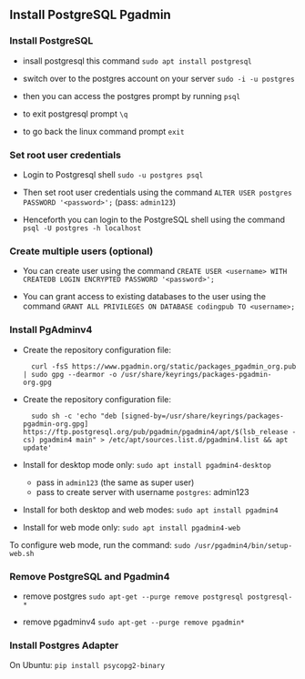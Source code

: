 ## Install PostgreSQL Pgadmin

### Install PostgreSQL

- insall postgresql this command `sudo apt install postgresql`

- switch over to the postgres account on your server `sudo -i -u postgres`

- then you can access the postgres prompt by running `psql`

- to exit postgresql prompt `\q`

- to go back the linux command prompt `exit`

### Set root user credentials

- Login to Postgresql shell `sudo -u postgres psql`

- Then set root user credentials using the command `ALTER USER postgres PASSWORD '<password>';` (pass: `admin123`)

- Henceforth you can login to the PostgreSQL shell using the command `psql -U postgres -h localhost`

### Create multiple users (optional)

- You can create user using the command `CREATE USER <username> WITH CREATEDB LOGIN ENCRYPTED PASSWORD '<password>';`

- You can grant access to existing databases to the user using the command `GRANT ALL PRIVILEGES ON DATABASE codingpub TO <username>;`

### Install PgAdminv4

- Create the repository configuration file:

		curl -fsS https://www.pgadmin.org/static/packages_pgadmin_org.pub | sudo gpg --dearmor -o /usr/share/keyrings/packages-pgadmin-org.gpg

- Create the repository configuration file:

		sudo sh -c 'echo "deb [signed-by=/usr/share/keyrings/packages-pgadmin-org.gpg] https://ftp.postgresql.org/pub/pgadmin/pgadmin4/apt/$(lsb_release -cs) pgadmin4 main" > /etc/apt/sources.list.d/pgadmin4.list && apt update'

- Install for desktop mode only: `sudo apt install pgadmin4-desktop` 
	
	- pass in `admin123` (the same as super user)
	- pass to create server with username `postgres`: admin123

- Install for both desktop and web modes: `sudo apt install pgadmin4`

- Install for web mode only:  `sudo apt install pgadmin4-web`

To configure web mode, run the command: `sudo /usr/pgadmin4/bin/setup-web.sh`

### Remove PostgreSQL and Pgadmin4

- remove postgres `sudo apt-get --purge remove postgresql postgresql-*`

- remove pgadminv4 `sudo apt-get --purge remove pgadmin*`

### Install Postgres Adapter 

On Ubuntu: `pip install psycopg2-binary`
